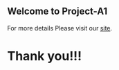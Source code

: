 ## Welcome to Project-A1

For more details Please visit our [site](https://unknowncoderx.github.io/Project-A1/site/).

# Thank you!!!

